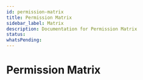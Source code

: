 ```yaml
---
id: permission-matrix
title: Permission Matrix
sidebar_label: Matrix
description: Documentation for Permission Matrix
status: 
whatsPending: 
---
```


# Permission Matrix

